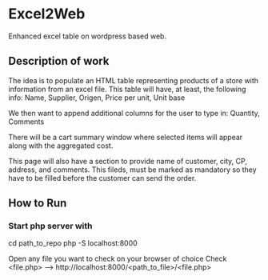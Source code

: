 # Excel2Web
Enhanced excel table on wordpress based web.

## Description of work
The idea is to populate an HTML table representing products of a store with information from an excel file.
This table will have, at least, the following info:
Name, Supplier, Origen, Price per unit, Unit base

We then want to append additional columns for the user to type in:
Quantity, Comments


There will be a cart summary window where selected items will appear along with the aggregated cost.


This page will also have a section to provide name of customer, city, CP, address, and comments. This fileds, must be marked as mandatory so they have to be filled before the customer can send the order.



## How to Run 

### Start php server with
cd path_to_repo
php -S localhost:8000

Open any file you want to check on your browser of choice
Check <file.php> --> http://localhost:8000/<path_to_file>/<file.php>
